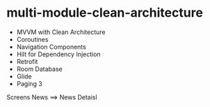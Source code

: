 # multi-module-clean-architecture
 - MVVM with Clean Architecture
 - Coroutines
 - Navigation Components
 - Hilt for Dependency Injection
 - Retrofit
 - Room Database
 - Glide
 - Paging 3
   
Screens
News ==> News Detaisl
